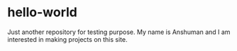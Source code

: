 # hello-world
Just another repository for testing purpose.
My name is Anshuman and I am interested in making projects on this site.
